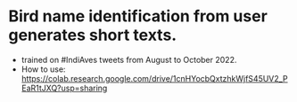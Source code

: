 # Bird name identification from user generates short texts. 
- trained on #IndiAves tweets from August to October 2022.
- How to use: https://colab.research.google.com/drive/1cnHYocbQxtzhkWjfS45UV2_PEaR1tJXQ?usp=sharing 
